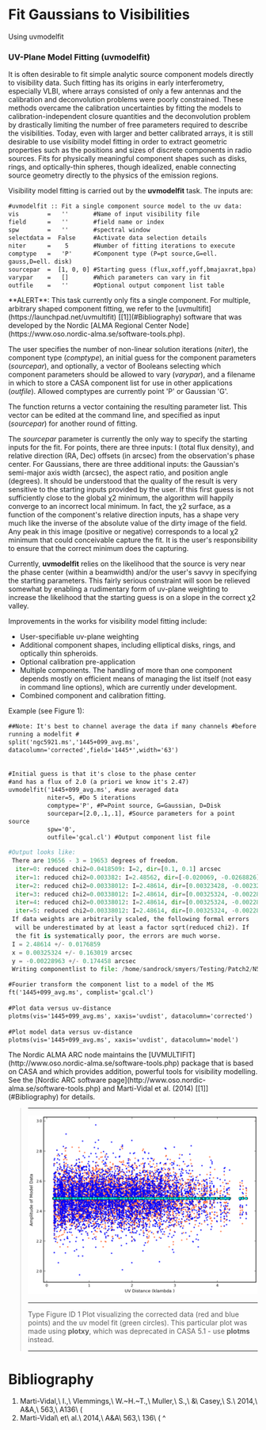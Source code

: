 

# Fit Gaussians to Visibilities 

Using uvmodelfit

### UV-Plane Model Fitting (**uvmodelfit**) 

It is often desirable to fit simple analytic source component models directly to visibility data. Such fitting has its origins in early interferometry, especially VLBI, where arrays consisted of only a few antennas and the calibration and deconvolution problems were poorly constrained. These methods overcame the calibration uncertainties by fitting the models to calibration-independent closure quantities and the deconvolution problem by drastically limiting the number of free parameters required to describe the visibilities. Today, even with larger and better calibrated arrays, it is still desirable to use visibility model fitting in order to extract geometric properties such as the positions and sizes of discrete components in radio sources. Fits for physically meaningful component shapes such as disks, rings, and optically-thin spheres, though idealized, enable connecting source geometry directly to the physics of the emission regions.

Visibility model fitting is carried out by the **uvmodelfit** task. The inputs are:

```
#uvmodelfit :: Fit a single component source model to the uv data:
vis        =   ''       #Name of input visibility file
field      =   ''       #field name or index
spw        =   ''       #spectral window
selectdata =  False     #Activate data selection details
niter      =    5       #Number of fitting iterations to execute
comptype   =   'P'      #Component type (P=pt source,G=ell. gauss,D=ell. disk)
sourcepar  =  [1, 0, 0] #Starting guess (flux,xoff,yoff,bmajaxrat,bpa)
varypar    =   []       #Which parameters can vary in fit
outfile    =   ''       #Optional output component list table
```

<div class="alert alert-warning">
**ALERT**: This task currently only fits a single component.  For multiple, arbitrary shaped component fitting, we refer to the [uvmultifit](https://launchpad.net/uvmultifit) [[1]](#Bibliography) software that was developed by the Nordic [ALMA Regional Center Node](https://www.oso.nordic-alma.se/software-tools.php).  
</div>

The user specifies the number of non-linear solution iterations (*niter*), the component type (*comptype*), an initial guess for the component parameters (*sourcepar*), and optionally, a vector of Booleans selecting which component parameters should be allowed to vary (*varypar*), and a filename in which to store a CASA component list for use in other applications (*outfile*). Allowed comptypes are currently point 'P' or Gaussian 'G'.

The function returns a vector containing the resulting parameter list. This vector can be edited at the command line, and specified as input (*sourcepar*) for another round of fitting.

The *sourcepar* parameter is currently the only way to specify the starting inputs for the fit. For points, there are three inputs: I (total flux density), and relative direction (RA, Dec) offsets (in arcsec) from the observation's phase center. For Gaussians, there are three additional inputs: the Gaussian's semi-major axis width (arcsec), the aspect ratio, and position angle (degrees). It should be understood that the quality of the result is very sensitive to the starting inputs provided by the user. If this first guess is not sufficiently close to the global χ2 minimum, the algorithm will happily converge to an incorrect local minimum. In fact, the χ2 surface, as a function of the component's relative direction inputs, has a shape very much like the inverse of the absolute value of the dirty image of the field. Any peak in this image (positive or negative) corresponds to a local χ2 minimum that could conceivable capture the fit. It is the user's responsibility to ensure that the correct minimum does the capturing.

Currently, **uvmodelfit** relies on the likelihood that the source is very near the phase center (within a beamwidth) and/or the user's savvy in specifying the starting parameters. This fairly serious constraint will soon be relieved somewhat by enabling a rudimentary form of uv-plane weighting to increase the likelihood that the starting guess is on a slope in the correct χ2 valley.

Improvements in the works for visibility model fitting include:

-   User-specifiable uv-plane weighting
-   Additional component shapes, including elliptical disks, rings, and optically thin spheroids.
-   Optional calibration pre-application
-   Multiple components. The handling of more than one component depends mostly on efficient means of managing the list itself (not easy in command line options), which are currently under development.
-   Combined component and calibration fitting.

Example (see Figure 1):

```
##Note: It's best to channel average the data if many channels #before running a modelfit #
split('ngc5921.ms','1445+099_avg.ms', datacolumn='corrected',field='1445*',width='63')
 

#Initial guess is that it's close to the phase center
#and has a flux of 2.0 (a priori we know it's 2.47)
uvmodelfit('1445+099_avg.ms', #use averaged data
           niter=5, #Do 5 iterations
           comptype='P', #P=Point source, G=Gaussian, D=Disk
           sourcepar=[2.0,.1,.1], #Source parameters for a point source
           spw='0',  
           outfile='gcal.cl') #Output component list file
```

```python
#Output looks like:
 There are 19656 - 3 = 19653 degrees of freedom.
  iter=0: reduced chi2=0.0418509: I=2, dir=[0.1, 0.1] arcsec
  iter=1: reduced chi2=0.003382: I=2.48562, dir=[-0.020069, -0.0268826] arcsec
  iter=2: reduced chi2=0.00338012: I=2.48614, dir=[0.00323428, -0.00232235] arcsec
  iter=3: reduced chi2=0.00338012: I=2.48614, dir=[0.00325324, -0.00228963] arcsec
  iter=4: reduced chi2=0.00338012: I=2.48614, dir=[0.00325324, -0.00228963] arcsec
  iter=5: reduced chi2=0.00338012: I=2.48614, dir=[0.00325324, -0.00228963] arcsec
 If data weights are arbitrarily scaled, the following formal errors
  will be underestimated by at least a factor sqrt(reduced chi2). If
  the fit is systematically poor, the errors are much worse.
 I = 2.48614 +/- 0.0176859
 x = 0.00325324 +/- 0.163019 arcsec
 y = -0.00228963 +/- 0.174458 arcsec
 Writing componentlist to file: /home/sandrock/smyers/Testing/Patch2/N5921/gcal.cl
```

```
#Fourier transform the component list to a model of the MS
ft('1445+099_avg.ms', complist='gcal.cl')

#Plot data versus uv-distance
plotms(vis='1445+099_avg.ms', xaxis='uvdist', datacolumn='corrected')

#Plot model data versus uv-distance
plotms(vis='1445+099_avg.ms', xaxis='uvdist', datacolumn='model')
```

 

<div class="alert alert-info">
The Nordic ALMA ARC node maintains the [UVMULTIFIT](http://www.oso.nordic-alma.se/software-tools.php) package that is based on CASA and which provides  addition, powerful tools for visibility modelling. See the [Nordic ARC software page](http://www.oso.nordic-alma.se/software-tools.php) and Marti-Vidal et al. (2014)  [[1]](#Bibliography) for details.

</div>

 

> <div>
>
> ------------------------------------------------------------------------
>
> </div>
>
> <div>
>
> ![443dad9cdcbb6b7f6ba2b778b0137baca052e3a2](media/443dad9cdcbb6b7f6ba2b778b0137baca052e3a2.png)
>
> <div>
>
>  
>
> </div>
>
> <div>
>
>   ------------------------------------------------------------------------------------------------------------------------------------------------------------------------------------------------------------ --------
>   Type                                                                                                                                                                                                         Figure
>   ID                                                                                                                                                                                                           1
>   Plot visualizing the corrected data (red and blue points) and the uv model fit (green circles). This particular plot was made using **plotxy**, which was deprecated in CASA 5.1 - use **plotms** instead.   
>   ------------------------------------------------------------------------------------------------------------------------------------------------------------------------------------------------------------ --------
>
>  
>
>
>
> </div>
>
> </div>

# Bibliography

1. Marti-Vidal,\ I.,\ Vlemmings,\ W.\~H.\~T.,\ Muller,\ S.,\ &\ Casey,\ S.\ 2014,\ A&A,\ 563,\ A136\ (
1. Marti-Vidal\ et\ al.\ 2014,\ A&A\ 563,\ 136\ (
^

